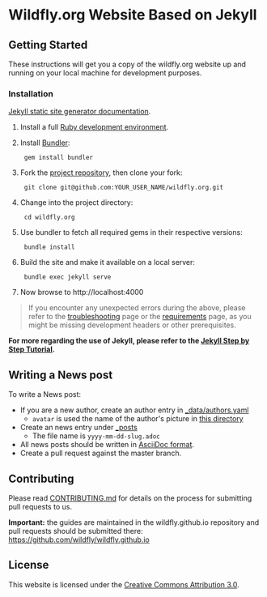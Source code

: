 # Wildfly.org Website Based on Jekyll

## Getting Started

These instructions will get you a copy of the wildfly.org website up and running on your local machine for development purposes.

### Installation

[Jekyll static site generator documentation](https://jekyllrb.com/docs/).

1. Install a full [Ruby development environment](https://jekyllrb.com/docs/installation/#requirements).
2. Install [Bundler](https://jekyllrb.com/docs/ruby-101/#bundler):
  
        gem install bundler

3. Fork the [project repository](https://github.com/wildfly/wildfly.org), then clone your fork:
  
        git clone git@github.com:YOUR_USER_NAME/wildfly.org.git

4. Change into the project directory:
  
        cd wildfly.org

5. Use bundler to fetch all required gems in their respective versions:

        bundle install

6. Build the site and make it available on a local server:
  
        bundle exec jekyll serve
        
7. Now browse to http://localhost:4000

> If you encounter any unexpected errors during the above, please refer to the [troubleshooting](https://jekyllrb.com/docs/troubleshooting/#configuration-problems) page or the [requirements](https://jekyllrb.com/docs/installation/#requirements) page, as you might be missing development headers or other prerequisites.


**For more regarding the use of Jekyll, please refer to the [Jekyll Step by Step Tutorial](https://jekyllrb.com/docs/step-by-step/01-setup/).**

## Writing a News post

To write a News post:

- If you are a new author, create an author entry in [_data/authors.yaml](https://github.com/wildfly/wildfly.org/tree/master/_data/authors.yaml)
    - `avatar` is used the name of the author's picture in [this directory](https://github.com/wildfly/wildfly.org/tree/master/assets/img/authors)
- Create an news entry under [_posts](https://github.com/wildfly/wildfly.org/tree/master/_posts)
    - The file name is `yyyy-mm-dd-slug.adoc`
- All news posts should be written in [AsciiDoc format](https://asciidoctor.org/docs/asciidoc-syntax-quick-reference/).
- Create a pull request against the master branch.

## Contributing

Please read [CONTRIBUTING.md](https://github.com/wildfly/wildfly.org/blob/master/contribute.md) for details on the process for submitting pull requests to us.

**Important:** the guides are maintained in the wildfly.github.io repository and pull requests should be submitted there:
https://github.com/wildfly/wildfly.github.io

## License

This website is licensed under the [Creative Commons Attribution 3.0](https://creativecommons.org/licenses/by/3.0/).

